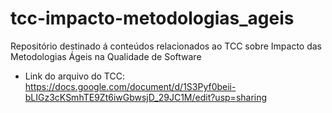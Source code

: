 # tcc-impacto-metodologias_ageis
Repositório destinado á conteúdos relacionados ao TCC sobre Impacto das Metodologias Ágeis na Qualidade de Software

- Link do arquivo do TCC: https://docs.google.com/document/d/1S3Pyf0beii-bLIGz3cKSmhTE9Zt6iwGbwsjD_29JC1M/edit?usp=sharing
